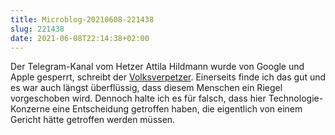 ```yaml
---
title: Microblog-20210608-221438
slug: 221438
date: 2021-06-08T22:14:38+02:00
---
```


Der Telegram-Kanal vom Hetzer Attila Hildmann wurde von Google und Apple gesperrt, schreibt der [Volksverpetzer](https://www.volksverpetzer.de/social-media/antisemit-hildmann-telegram/). Einerseits finde ich das gut und es war auch längst überflüssig, dass diesem Menschen ein Riegel vorgeschoben wird. Dennoch halte ich es für falsch, dass hier Technologie-Konzerne eine Entscheidung getroffen haben, die eigentlich von einem Gericht hätte getroffen werden müssen.
